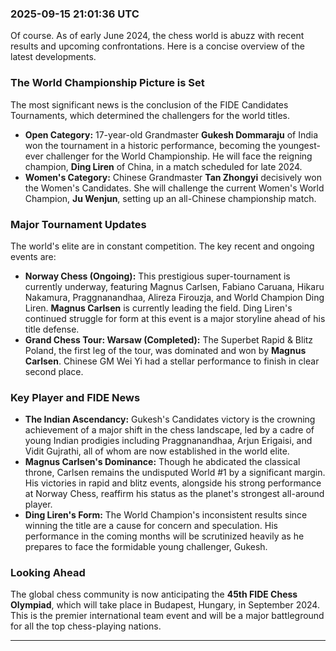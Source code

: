 ### 2025-09-15 21:01:36 UTC
Of course. As of early June 2024, the chess world is abuzz with recent results and upcoming confrontations. Here is a concise overview of the latest developments.

### The World Championship Picture is Set

The most significant news is the conclusion of the FIDE Candidates Tournaments, which determined the challengers for the world titles.

*   **Open Category:** 17-year-old Grandmaster **Gukesh Dommaraju** of India won the tournament in a historic performance, becoming the youngest-ever challenger for the World Championship. He will face the reigning champion, **Ding Liren** of China, in a match scheduled for late 2024.
*   **Women's Category:** Chinese Grandmaster **Tan Zhongyi** decisively won the Women's Candidates. She will challenge the current Women's World Champion, **Ju Wenjun**, setting up an all-Chinese championship match.

### Major Tournament Updates

The world's elite are in constant competition. The key recent and ongoing events are:

*   **Norway Chess (Ongoing):** This prestigious super-tournament is currently underway, featuring Magnus Carlsen, Fabiano Caruana, Hikaru Nakamura, Praggnanandhaa, Alireza Firouzja, and World Champion Ding Liren. **Magnus Carlsen** is currently leading the field. Ding Liren's continued struggle for form at this event is a major storyline ahead of his title defense.
*   **Grand Chess Tour: Warsaw (Completed):** The Superbet Rapid & Blitz Poland, the first leg of the tour, was dominated and won by **Magnus Carlsen**. Chinese GM Wei Yi had a stellar performance to finish in clear second place.

### Key Player and FIDE News

*   **The Indian Ascendancy:** Gukesh's Candidates victory is the crowning achievement of a major shift in the chess landscape, led by a cadre of young Indian prodigies including Praggnanandhaa, Arjun Erigaisi, and Vidit Gujrathi, all of whom are now established in the world elite.
*   **Magnus Carlsen's Dominance:** Though he abdicated the classical throne, Carlsen remains the undisputed World #1 by a significant margin. His victories in rapid and blitz events, alongside his strong performance at Norway Chess, reaffirm his status as the planet's strongest all-around player.
*   **Ding Liren's Form:** The World Champion's inconsistent results since winning the title are a cause for concern and speculation. His performance in the coming months will be scrutinized heavily as he prepares to face the formidable young challenger, Gukesh.

### Looking Ahead

The global chess community is now anticipating the **45th FIDE Chess Olympiad**, which will take place in Budapest, Hungary, in September 2024. This is the premier international team event and will be a major battleground for all the top chess-playing nations.

---

